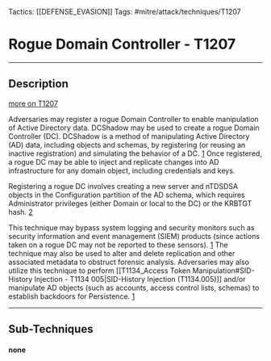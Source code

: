 Tactics: [[DEFENSE_EVASION]]
Tags: #mitre/attack/techniques/T1207  

# Rogue Domain Controller - T1207
---
## Description
[more on T1207](https://attack.mitre.org/techniques/T1207)

Adversaries may register a rogue Domain Controller to enable manipulation of Active Directory data. DCShadow may be used to create a rogue Domain Controller (DC). DCShadow is a method of manipulating Active Directory (AD) data, including objects and schemas, by registering (or reusing an inactive registration) and simulating the behavior of a DC. [1](https://www.dcshadow.com/) Once registered, a rogue DC may be able to inject and replicate changes into AD infrastructure for any domain object, including credentials and keys.

Registering a rogue DC involves creating a new server and nTDSDSA objects in the Configuration partition of the AD schema, which requires Administrator privileges (either Domain or local to the DC) or the KRBTGT hash. [2](https://adsecurity.org/?page_id=1821)

This technique may bypass system logging and security monitors such as security information and event management (SIEM) products (since actions taken on a rogue DC may not be reported to these sensors). [1](https://www.dcshadow.com/) The technique may also be used to alter and delete replication and other associated metadata to obstruct forensic analysis. Adversaries may also utilize this technique to perform [[T1134_Access Token Manipulation#SID-History Injection - T1134 005|SID-History Injection (T1134.005)]] and/or manipulate AD objects (such as accounts, access control lists, schemas) to establish backdoors for Persistence. [1](https://www.dcshadow.com/)

---
## Sub-Techniques

#### none

